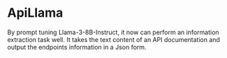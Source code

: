 # ApiLlama
By prompt tuning Llama-3-8B-Instruct, it now can perform an information extraction task well. It takes the text content of an API documentation and output the endpoints information in a Json form.
